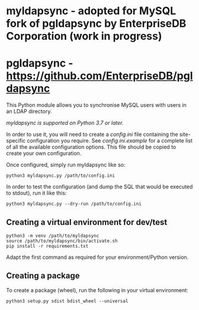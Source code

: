 # myldapsync - adopted for MySQL fork of pgldapsync by EnterpriseDB Corporation (work in progress)
# pgldapsync - https://github.com/EnterpriseDB/pgldapsync

This Python module allows you to synchronise MySQL users
with users in an LDAP directory.

*myldapsync is supported on Python 3.7 or later.*

In order to use it, you will need to create a _config.ini_ 
file containing the site-specific configuration you require. 
See _config.ini.example_ for a complete list of all the 
available configuration options. This file should be copied to
create your own configuration.

Once configured, simply run myldapsync like so:

    python3 myldapsync.py /path/to/config.ini
    
In order to test the configuration (and dump the SQL that would
be executed to stdout), run it like this:

    python3 myldapsync.py --dry-run /path/to/config.ini

## Creating a virtual environment for dev/test

    python3 -m venv /path/to/myldapsync
    source /path/to/myldapsync/bin/activate.sh
    pip install -r requirements.txt
    
Adapt the first command as required for your environment/Python
version.

## Creating a package

To create a package (wheel), run the following in your virtual 
environment:

    python3 setup.py sdist bdist_wheel --universal
